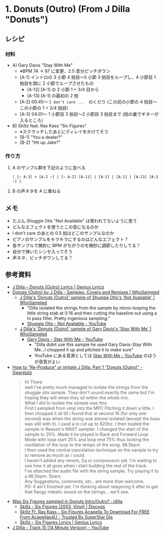 # 1. Donuts (Outro) (From J Dilla "Donuts")

## レシピ

### 材料

* A) Gary Davis "Stay With Me"
     * ※BPM 74 -> 97 に変更、2.5 音分ピッチダウン
     * [A-1] イントロの 3 小節 4 拍目～5 小節 3 拍目をループし、4 小節目 1 拍目を頭に 2 小節でループさせたもの
         * [A-12] [A-1] の 2 小節 1 + 3/4 目から
         * [A-13] [A-1] の最初の 2 拍
     * [A-2] 00:45〜 `I don't care ...`　のくだり (この前の小節の 4 拍目〜この小節の 1 + 3/4 拍目)
     * [A-3] 04:01〜 1 小節目 3 拍目～2 小節目 3 拍目まで (拍の裏でギターが入るところ) 
* B) Skillz feat. Ras Kass "Six Figures"
     * ※スクラッチしたあとにディレイをかけてそう
     * [B-1] "You a dealer?"
     * [B-2] "Hit up Jake?"

### 作り方

1. A のサンプル群を下記のように並べる
    ```
    | [~ A-3] + [A-2 ~] | [~ A-2] [A-11] | [A-1] | [A-1] | [A-13] [A-3 ~] |
    ```
2. B の声ネタを A に重ねる


## メモ

* たぶん Shuggie Otis "Not Available" は使われてないように思う
* どんなエフェクトを使うとこの音になるのか
* I don't care のあとの 0.5 拍はどこのサンプルなのか
* ピアノのサンプルをキラキラにするのはどんなエフェクト？
* 各サンプルで微妙に BPM がちがうのを微妙に調節したりしてる？
* 自分で弾いたシンセ入ってそう
* 声ネタ、ピッチダウンしてる？

## 参考資料

* [J Dilla – Donuts \(Outro\) Lyrics \| Genius Lyrics](https://genius.com/J-dilla-donuts-outro-lyrics)
* [Donuts \(Outro\) by J Dilla \- Samples, Covers and Remixes \| WhoSampled](https://www.whosampled.com/J-Dilla/Donuts-(Outro)/)
    * [J Dilla's 'Donuts \(Outro\)' sample of Shuggie Otis's 'Not Available' \| WhoSampled](https://www.whosampled.com/sample/20958/J-Dilla-Donuts-(Outro)-Shuggie-Otis-Not-Available/)
        * "Dilla isolated the strings from the sample by micro-looping the little string stab at 0:16 and then cutting the baseline out using a hi pass filter. Pretty ingenious sampling."
        * [Shuggie Otis \- Not Available \- YouTube](https://www.youtube.com/watch?v=PhE5xvyr8to)
    * [J Dilla's 'Donuts \(Outro\)' sample of Gary Davis's 'Stay With Me' \| WhoSampled](https://www.whosampled.com/sample/274889/J-Dilla-Donuts-(Outro)-Gary-Davis-Stay-With-Me/)
        * [Gary Davis \- Stay With Me \- YouTube](https://www.youtube.com/watch?v=GfUP9aX7N04&feature=emb_title)
            * "Dilla didnt use this sample he used Gary Davis-Stay With Me...I chopped it up and pitched it to make sure"
            * YouTube にある音源としては  [Stay With Me \- YouTube](https://www.youtube.com/watch?v=JbjStQ5zRYE) のほうが音質がよい
* [How to "Re\-Produce" or imitate J Dilla\. Part 1 "Donuts \(Outro\)" \- Gearslutz](https://www.gearslutz.com/board/rap-hip-hop-engineering-and-production/618511-how-quot-re-produce-quot-imitate-j-dilla-part-1-quot-donuts-outro-quot.html)
    > Hi There  
    > well I've pretty much managed to isolate the strings from the shuggie otis sample. They don't sound exactly the same but I'm hoping they will when they sit within the whole mix.  
    > What I did to isolate the sample was this:  
    > First I sampled from vinyl into the MPC Pitching it down a little. I then chopped it all till i found that at second 16 (for only one second) was when the string was almost isolated (except the bass was still with it). I used a lo cut up to 620hz. I then loaded the sample in Reason's NNXT sampler. I changed the start of the sample to 25%. Made it be played in Back and Forward Loop Mode with loop start 25% and loop end 75% thus locking the oscillation of the loop to the tempo of the song. 96.5bpm  
    > I then used the central cancelation technique on the sample to try to remove as much as i could.  
    > I haven't added any reverb, Eq or compression yet. I'm waiting to see how it all goes when i start building the rest of the track.  
    > I've attached the audio file with the string sample. Try playing it to a 96.5bpm. 5bars.  
    > Any Suggestions, comments, etc.. are more than welcome.  
    > PD: It ain't finished yet. I'm thinking about relayering it after to get that flangy metalic sound on the strings... we'll see.
* [Was Six Figures sampled in Donuts Intro/Outro? : jdilla](https://www.reddit.com/r/jdilla/comments/bfu5ge/was_six_figures_sampled_in_donuts_introoutro/)
    * [Skillz \- Six Figures \(2003, Vinyl\) \| Discogs](https://www.discogs.com/Skillz-Six-Figures/release/2021778)
    * [Skillz Ft\. Ras Kass \- Six Figures Acapella To Download For FREE From Acapellas4U \- Trusted By SuperStar Djs](https://www.acapellas4u.co.uk/download/2245-skillz_-_six_figures_ftras_kass_acapella/)
    * [Skillz – Six Figures Lyrics \| Genius Lyrics](https://genius.com/Skillz-six-figures-lyrics)
* [J Dilla \- Track 15 \(14 Minute Version\) \- YouTube](https://www.youtube.com/watch?v=1upLtkQ-P-k)

